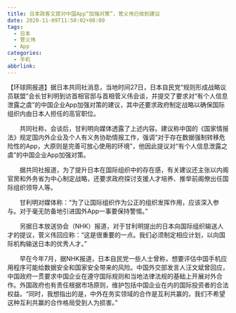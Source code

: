 ```yaml
---
title: 日本政客又提对中国App“加强对策”，菅义伟已收到建议
date: 2020-11-09T11:50:02+08:00
tags:
  - 日本
  - 菅义伟
  - App
categories:
  - 手机
abbrlink:
---
```


【环球网报道】据日本共同社消息，当地时间27日，日本自民党“规则形成战略议员联盟”会长甘利明到访首相官邸与首相菅义伟会谈，并提交了要求对“有个人信息泄露之虞”的中国企业App加强对策的建议，其中还要求政府制定战略以确保国际组织内由日本人担任的高官职位。

　　共同社称，会谈后，甘利明向媒体透露了上述内容。建议称中国的《国家情报法》规定国内外企业及个人有义务协助情报工作，强调“对于存在数据强制转移危险性的App，大原则是完善可放心使用的环境”，他因此提议对“有个人信息泄露之虞”的中国企业App加强对策。

　　据共同社报道，为了提升日本在国际组织中的存在感，有关建议还主张以内阁官房和外务省为中心制定战略，还要求政府探讨支援人才培养、推举前阁僚出任国际组织领导人等。

　　甘利明对媒体称：“为了让国际组织作为公正的组织发挥作用，应该深入参与。对于毫无防备地引进国外App一事要保持警惕。”

　　另据日本放送协会（NHK）报道，对于甘利明提出的日本向国际组织输送人才的提议，菅义伟回应称：“这是很重要的一点。我们必须制定相应计划，以向国际机构输送日本的优秀人才。”

　　早在今年7月，据NHK报道，日本自民党一些人士曾称，想要评估中国手机应用程序可能给数据安全和国家安全带来的风险。中国外交部发言人汪文斌曾回应，中国政府一贯要求中国企业在遵守国际规则和当地法律法规的基础上开展对外合作。外国政府也有责任根据市场原则，维护包括中国企业在内的国际投资者的合法权益。“同时，我想指出的是，中外在务实领域的合作是互利共赢的，我们不希望这种互利共赢的合作格局受到人为损害。”